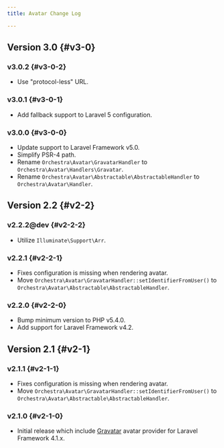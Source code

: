 ```yaml
---
title: Avatar Change Log

---
```


## Version 3.0 {#v3-0}

### v3.0.2 {#v3-0-2}

* Use "protocol-less" URL.

### v3.0.1 {#v3-0-1}

* Add fallback support to Laravel 5 configuration.

### v3.0.0 {#v3-0-0}

* Update support to Laravel Framework v5.0.
* Simplify PSR-4 path.
* Rename `Orchestra\Avatar\GravatarHandler` to `Orchestra\Avatar\Handlers\Gravatar`.
* Rename `Orchestra\Avatar\Abstractable\AbstractableHandler` to `Orchestra\Avatar\Handler`.

## Version 2.2 {#v2-2}

### v2.2.2@dev {#v2-2-2}

* Utilize `Illuminate\Support\Arr`.

### v2.2.1 {#v2-2-1}

* Fixes configuration is missing when rendering avatar.
* Move `Orchestra\Avatar\GravatarHandler::setIdentifierFromUser()` to `Orchestra\Avatar\Abstractable\AbstractableHandler`.

### v2.2.0 {#v2-2-0}

* Bump minimum version to PHP v5.4.0.
* Add support for Laravel Framework v4.2.

## Version 2.1 {#v2-1}

### v2.1.1 {#v2-1-1}

* Fixes configuration is missing when rendering avatar.
* Move `Orchestra\Avatar\GravatarHandler::setIdentifierFromUser()` to `Orchestra\Avatar\Abstractable\AbstractableHandler`.

### v2.1.0 {#v2-1-0}

* Initial release which include [Gravatar](https://en.gravatar.com/) avatar provider for Laravel Framework 4.1.x.
